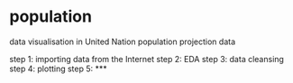 # population
data visualisation in United Nation population projection data

step 1: importing data from the Internet
step 2: EDA
step 3: data cleansing
step 4: plotting
step 5: ***
